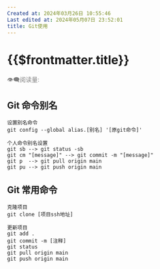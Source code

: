 ```yaml
---
Created at: 2024年03月26日 10:55:46
Last edited at: 2024年05月07日 23:52:01
title: Git使用
---
```

# {{$frontmatter.title}}

<div class="flex gap-[4px] items-center" style="color:gray;font-size:14px;">
  👁️‍🗨️阅读量: <span id="busuanzi_container_page_pv">
    <span id="busuanzi_value_page_pv" />
  </span>
</div>

## Git 命令别名
```sh:line-numbers {2}
设置别名命令
git config --global alias.[别名] '[原git命令]'

个人命令别名设置
git sb --> git status -sb
git cm "[message]" --> git commit -m "[message]"
git p  --> git pull origin main
git pu --> git push origin main
```
## Git 常用命令
```sh:line-numbers
克隆项目
git clone [项目ssh地址]

更新项目
git add .
git commit -m [注释]
git status
git pull origin main
git push origin main
```
